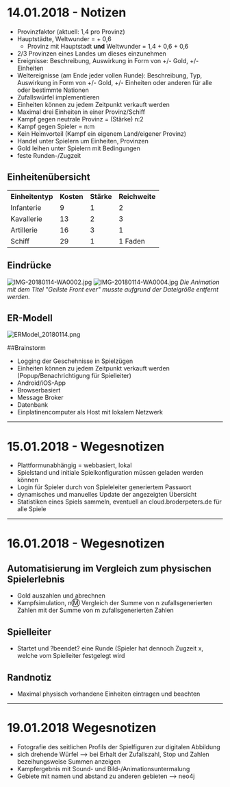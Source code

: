 # 14.01.2018 - Notizen
* Provinzfaktor (aktuell: 1,4 pro Provinz)
* Hauptstädte, Weltwunder = + 0,6
	* Provinz mit Hauptstadt **und** Weltwunder = 1,4 + 0,6 + 0,6
* 2/3 Provinzen eines Landes um dieses einzunehmen
* Ereignisse: Beschreibung, Auswirkung in Form von +/- Gold, +/- Einheiten
* Weltereignisse (am Ende jeder vollen Runde): Beschreibung, Typ, Auswirkung in Form von +/- Gold, +/- Einheiten oder anderen für alle oder bestimmte Nationen
* Zufallswürfel implementieren
* Einheiten können zu jedem Zeitpunkt verkauft werden
* Maximal drei Einheiten in einer Provinz/Schiff
* Kampf gegen neutrale Provinz = (Stärke) n:2
* Kampf gegen Spieler = n:m
* Kein Heimvorteil (Kampf ein eigenem Land/eigener Provinz)
* Handel unter Spielern um Einheiten, Provinzen
* Gold leihen unter Spielern mit Bedingungen
* feste Runden-/Zugzeit

## Einheitenübersicht
<table>
    <tr>
		<th>Einheitentyp</th>
		<th>Kosten</th>
		<th>Stärke</th>
		<th>Reichweite</th>
	</tr>
	<tr>
        <td>Infanterie</td>
		<td>9</td>
		<td>1</td>
		<td>2</td>
    </tr>
	<tr>
        <td>Kavallerie</td>
		<td>13</td>
		<td>2</td>
		<td>3</td>
    </tr>
	<tr>
        <td>Artillerie</td>
		<td>16</td>
		<td>3</td>
		<td>1</td>
    </tr>
	<tr>
        <td>Schiff</td>
		<td>29</td>
		<td>1</td>
		<td>1 Faden</td>
    </tr>
</table>

## Eindrücke

![IMG-20180114-WA0002.jpg](/images/IMG-20180114-WA0002.jpg)
![IMG-20180114-WA0004.jpg](/images/IMG-20180114-WA0004.jpg)
*Die Animation mit dem Titel "Geilste Front ever" musste aufgrund der Dateigröße entfernt werden.*

## ER-Modell
![ERModel_20180114.png](/images/ERModel_20180114.png "Skizziertes ER-Modell")

##Brainstorm
* Logging der Geschehnisse in Spielzügen
* Einheiten können zu jedem Zeitpunkt verkauft werden (Popup/Benachrichtigung für Spielleiter)
* Android/iOS-App
* Browserbasiert
* Message Broker
* Datenbank
* Einplatinencomputer als Host mit lokalem Netzwerk

* * *

# 15.01.2018 - Wegesnotizen

* Plattformunabhängig = webbasiert, lokal
* Spielstand und initiale Spielkonfiguration müssen geladen werden können
* Login für Spieler durch von Spieleleiter generiertem Passwort
* dynamisches und manuelles Update der angezeigten Übersicht
* Statistiken eines Spiels sammeln, eventuell an cloud.broderpeters.de für alle Spiele

* * *

# 16.01.2018 - Wegesnotizen

## Automatisierung im Vergleich zum physischen Spielerlebnis

* Gold auszahlen und abrechnen
* Kampfsimulation,  n:m: Vergleich der Summe von n zufallsgenerierten Zahlen mit der Summe von m zufallsgenerierten Zahlen

## Spielleiter

* Startet und ?beendet? eine Runde (Spieler hat dennoch Zugzeit x, welche vom Spielleiter festgelegt wird

## Randnotiz

* Maximal physisch vorhandene Einheiten eintragen und beachten

* * *

# 19.01.2018 Wegesnotizen

* Fotografie des seitlichen Profils der Spielfiguren zur digitalen Abbildung
* sich drehende Würfel --> bei Erhalt der Zufallszahl, Stop und Zahlen bezeihungsweise Summen anzeigen
* Kampfergebnis mit Sound- und Bild-/Animationsuntermalung
* Gebiete mit namen und abstand zu anderen gebieten --> neo4j